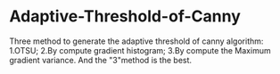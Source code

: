 # Adaptive-Threshold-of-Canny
Three method to generate the adaptive threshold of canny algorithm: 1.OTSU; 2.By compute gradient histogram; 3.By compute the Maximum gradient variance. And the "3"method is the best.
